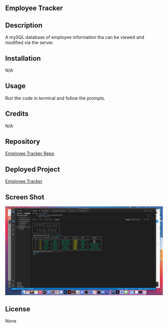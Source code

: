 ## Employee Tracker



## Description

A mySQL database of employee information tha can be viewed and modified via the server.


## Installation

N/A


## Usage

Run the code in terminal and follow the prompts.


## Credits

N/A


## Repository

[Employee Tracker Repo](https://github.com/scibettas1/employee_tracker)


## Deployed Project

[Employee Tracker](https://drive.google.com/file/d/1JqXH6d_lorUpccgi5XIE1krg_CcGpmlO/view)


## Screen Shot

![GitHub Logo](/images/screen_shot.png)


## License

None
